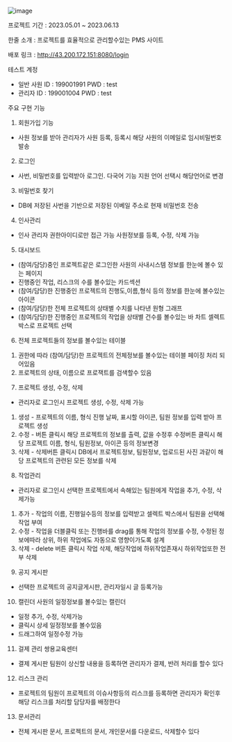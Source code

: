 ![image](https://github.com/chungjea/NPpms/assets/158009772/06ea34dc-ccf9-44ab-8383-c85ab63b6e90)


프로젝트 기간 : 2023.05.01 ~ 2023.06.13

한줄 소개 : 프로젝트를 효율적으로 관리할수있는 PMS 사이트

배포 링크 : http://43.200.172.151:8080/login

테스트 계정 
  - 일반 사원  ID : 199001991 PWD  : test
  - 관리자  ID : 199001004  PWD : test

주요 구현 기능
1. 회원가입 기능
- 사원 정보를 받아 관리자가 사원 등록, 등록시 해당 사원의 이메일로 임시비밀번호 발송
2. 로그인
- 사번, 비밀번호를 입력받아 로그인. 다국어 기능 지원 언어 선택시 해당언어로 변경
3. 비밀번호 찾기
- DB에 저장된 사번을 기반으로 저장된 이베일 주소로 현재 비밀번호 전송
4. 인사관리
- 인사 관리자 권한아이디로만 접근 가능 사원정보를 등록, 수정, 삭제 가능
5. 대시보드
- (참여/담당)중인 프로젝트같은 로그인한 사원의 사내시스템 정보를 한눈에 볼수 있는 페이지
- 진행중인 작업, 리스크의 수를 볼수있는 카드섹션
- (참여/담당)한 진행중인 프로젝트의 진행도,이름,형식 등의 정보를 한눈에 볼수있는 아이콘
- (참여/담당)한 전체 프로젝트의 상태별 수치를 나타낸 원형 그래프
- (참여/담당)한 진행중인 프로젝트의 작업을 상태별 건수를 볼수있는 바 차트 셀렉트박스로 프로젝트
선택
6. 전체 프로젝트들의 정보를 볼수있는 테이블
1) 권한에 따라 (참여/담당)한 프로젝트의 전체정보를 볼수있는 테이블 페이징 처리 되어있음
2) 프로젝트의 상태, 이름으로 프로잭트를 검색할수 있음
7. 프로젝트 생성, 수정, 삭제
- 관리자로 로그인시 프로젝트 생성, 수정, 삭제 가능
1) 생성 - 프로젝트의 이름, 형식 진행 날짜, 표시할 아이콘, 팀원 정보를 입력 받아 프로젝트 생성
2) 수정 - 버튼 클릭시 해당 프로젝트의 정보를 출력, 값을 수정후 수정버튼 클릭시 해당 프로젝트 이름,
형식, 팀원정보, 아이콘 등의 정보변경
3) 삭제 - 삭제버튼 클릭시 DB에서 프로젝트정보, 팀원정보, 업로드된 사진 과같이 해당 프로젝트의
관련된 모든 정보를 삭제
8. 작업관리
- 관리자로 로그인시 선택한 프로젝트에서 속해있는 팀원에게 작업을 추가, 수정, 삭제가능
1) 추가 - 작업의 이름, 진행일수등의 정보를 입력받고 셀렉트 박스에서 팀원을 선택해 작업 부여
2) 수정 - 작업을 더블클릭 또는 진행바를 drag를 통해 작업의 정보를 수정, 수정된 정보에따라 상위,
하위 작업에도 자동으로 영향이가도록 설계
3) 삭제 - delete 버튼 클릭시 작업 삭제, 해당작업에 하위작업존재시 하위작업또한 전부 삭제
9. 공지 게시판
- 선택한 프로젝트의 공지글게시판, 관리자일시 글 등록가능
10. 캘린더 사원의 일정정보를 볼수있는 캘린더
- 일정 추가, 수정, 삭제가능
- 클릭시 상세 일정정보를 볼수있음
- 드래그하여 일정수정 가능
11. 걸제 관리
쌍용교육센터
- 결제 게시판 팀원이 상신할 내용을 등록하면 관리자가 결제, 반려 처리를 할수 있다
12. 리스크 관리
- 프로젝트의 팀원이 프로젝트의 이슈사항등의 리스크를 등록하면 관리자가 확인후 해당 리스크를 처리할
담당자를 배정한다
13. 문서관리
- 전체 게시판 문서, 프로젝트의 문서, 개인문서를 다운로드, 삭제할수 있다
